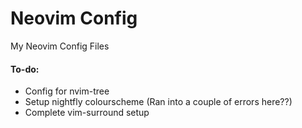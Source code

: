 # Neovim Config

My Neovim Config Files

#### To-do:
- Config for nvim-tree
- Setup nightfly colourscheme (Ran into a couple of errors here??)
- Complete vim-surround setup
